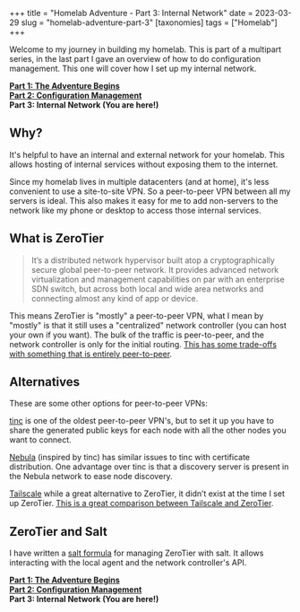 +++
title = "Homelab Adventure - Part 3: Internal Network"
date = 2023-03-29
slug = "homelab-adventure-part-3"
[taxonomies]
tags = ["Homelab"]
+++

Welcome to my journey in building my homelab. This is part of a multipart series, in the last part I gave an overview of how to do configuration management. This one will cover how I set up my internal network.

<!-- more -->

[**Part 1: The Adventure Begins**](@/posts/homelab-adventure-part-1.md)  
[**Part 2: Configuration Management**](@/posts/homelab-adventure-part-2.md)  
**Part 3: Internal Network (You are here!)**

## Why?

It's helpful to have an internal and external network for your homelab. This allows hosting of internal services without exposing them to the internet.

Since my homelab lives in multiple datacenters (and at home), it's less convenient to use a site-to-site VPN. So a peer-to-peer VPN between all my servers is ideal. This also makes it easy for me to add non-servers to the network like my phone or desktop to access those internal services.

## What is ZeroTier

> It’s a distributed network hypervisor built atop a cryptographically
> secure global peer-to-peer network. It provides advanced network
> virtualization and management capabilities on par with an enterprise SDN
> switch, but across both local and wide area networks and connecting
> almost any kind of app or device.

This means ZeroTier is "mostly" a peer-to-peer VPN, what I mean by "mostly" is that it still uses a "centralized" network controller (you can host your own if you want). The bulk of the traffic is peer-to-peer, and the network controller is only for the initial routing. [This has some trade-offs with something that is entirely peer-to-peer](http://adamierymenko.com/decentralization.html).

## Alternatives

These are some other options for peer-to-peer VPNs:

[tinc](https://www.tinc-vpn.org/) is one of the oldest peer-to-peer VPN's, but to set it up you have to share the generated public keys for each node with all the other nodes you want to connect.

[Nebula](https://github.com/slackhq/nebula) (inspired by tinc) has similar issues to tinc with certificate distribution. One advantage over tinc is that a discovery server is present in the Nebula network to ease node discovery.

[Tailscale](https://tailscale.com/) while a great alternative to ZeroTier, it didn’t exist at the time I set up ZeroTier. [This is a great comparison between Tailscale and ZeroTier](https://tailscale.com/compare/zerotier/).

## ZeroTier and Salt

I have written a [salt formula](https://github.com/gamingrobot/salt-formula-zerotier) for managing ZeroTier with salt. It allows interacting with the local agent and the network controller's API.

[**Part 1: The Adventure Begins**](@/posts/homelab-adventure-part-1.md)  
[**Part 2: Configuration Management**](@/posts/homelab-adventure-part-2.md)  
**Part 3: Internal Network (You are here!)**
